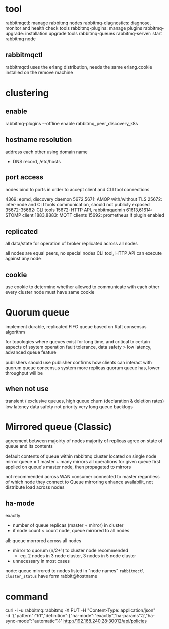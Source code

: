 # tool
rabbitmqctl: manage rabbitmq nodes
rabbitmq-diagnostics: diagnose, monitor and health check tools
rabbitmq-plugins: manage plugins
rabbitmq-upgrade: installation upgrade tools
rabbitmq-queues
rabbitmq-server: start rabbitmq node

## rabbitmqctl
rabbitmqctl uses the erlang distribution, needs the same erlang.cookie installed on the remove machine

# clustering
## enable
rabbitmq-plugins --offline enable rabbitmq_peer_discovery_k8s

## hostname resolution
address each other using domain name
  - DNS record, /etc/hosts

## port access
nodes bind to ports in order to accept client and CLI tool connections

4369: epmd, discovery daemon
5672,5671: AMQP with/without TLS
25672: inter-node and CLI tools communication, should not publicly exposed
35672-35682: CLI tools
15672: HTTP API, rabbitmqadmin
61613,61614: STOMP client
1883,8883: MQTT clients
15692: prometheus if plugin enabled

## replicated
all data/state for operation of broker replicated across all nodes

all nodes are equal peers, no special nodes
CLI tool, HTTP API can execute against any node

## cookie
use cookie to determine whether allowed to communicate with each other
every cluster node must have same cookie

# Quorum queue
implement durable, replicated FIFO queue based on Raft consensus algorithm

for topologies where queues exist for long time, and critical to certain aspects of ssytem operation
fault tolerance, data safety > low latency, advanced queue feature

publishers should use publisher confirms how clients can interact with quorum queue concensus system
more replicas quorum queue has, lower throughput will be

## when not use
transient / exclusive queues, high queue churn (declaration & deletion rates)
low latency
data safety not priority
very long queue backlogs

# Mirrored queue (Classic)
agreement between majoirty of nodes
majority of replicas agree on state of queue and its contents

default contents of queue within rabbitmq cluster located on single node
mirror queue = 1 master + many mirrors
all operations for given queue first applied on queue's master node, then propagated to mirrors

not recommended across WAN
consumer connected to master regardless of which node they connect to
Queue mirroring enhance availabilit, not distribute load across nodes

## ha-mode
exactly
  - number of queue replicas (master + mirror) in cluster
  - if node count < count node, queue mirrored to all nodes

all: queue morrored across all nodes
  - mirror to quorum (n/2+1) to cluster node recommended
    - eg. 2 nodes in 3 node cluster, 3 nodes in 5 node cluster
  - unnecessary in most cases

node: queue mirrored to nodes listed in "node names"
`rabbitmqctl cluster_status` have form rabbit@hostname


# command
curl -i -u rabbitmq:rabbitmq -X PUT -H "Content-Type: application/json" \
  -d '{"pattern":"h1","definition":{"ha-mode":"exactly","ha-params":2,"ha-sync-mode":"automatic"}}' http://192.168.240.28:30012/api/policies












